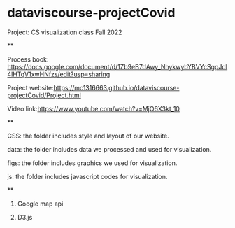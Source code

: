 # dataviscourse-projectCovid
Project: CS visualization class Fall 2022

**<Link>
  
Process book: https://docs.google.com/document/d/1Zb9eB7dAwy_NhykwybYBVYcSgpJdI4lHTqV1xwHNfzs/edit?usp=sharing
  
Project website:https://mc1316663.github.io/dataviscourse-projectCovid/Project.html
  
Video link:https://www.youtube.com/watch?v=MjO6X3kt_10

**<Description>
  
CSS: the folder includes style and layout of our website.

data: the folder includes data we processed and used for visualization.

figs: the folder includes graphics we used for visualization.

js: the folder includes javascript codes for visualization.

**<library we employed>
  
1) Google map api

2) D3.js

